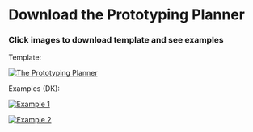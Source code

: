 # Download the Prototyping Planner
### Click images to download template and see examples

Template: 

[![The Prototyping Planner](prototypingplanner.github.io/Skylab.jpg)](prototypingplanner.github.io/Skylab.pdf)

Examples (DK):

[![Example 1](prototypingplanner.github.io/Skylab-eks1.jpg)](prototypingplanner.github.io/Skylab-eks1.pdf)

[![Example 2](prototypingplanner.github.io/Skylab-eks2.jpg)](prototypingplanner.github.io/Skylab-eks2.pdf)
